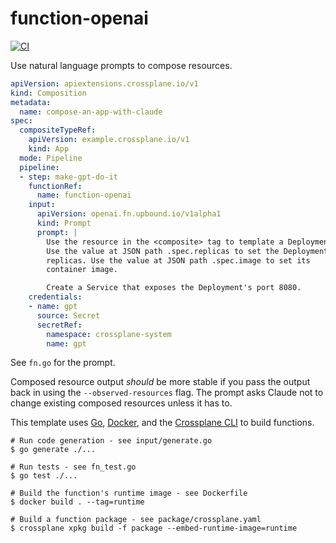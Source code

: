 # function-openai
[![CI](https://github.com/upbound/function-openai/actions/workflows/ci.yml/badge.svg)](https://github.com/upbound/function-openai/actions/workflows/ci.yml)

Use natural language prompts to compose resources.

```yaml
apiVersion: apiextensions.crossplane.io/v1
kind: Composition
metadata:
  name: compose-an-app-with-claude
spec:
  compositeTypeRef:
    apiVersion: example.crossplane.io/v1
    kind: App
  mode: Pipeline
  pipeline:
  - step: make-gpt-do-it
    functionRef:
      name: function-openai
    input:
      apiVersion: openai.fn.upbound.io/v1alpha1
      kind: Prompt
      prompt: |
        Use the resource in the <composite> tag to template a Deployment.
        Use the value at JSON path .spec.replicas to set the Deployment's
        replicas. Use the value at JSON path .spec.image to set its
        container image.

        Create a Service that exposes the Deployment's port 8080.
    credentials:
    - name: gpt
      source: Secret
      secretRef:
        namespace: crossplane-system
        name: gpt
```

See `fn.go` for the prompt.

Composed resource output _should_ be more stable if you pass the output back in
using the `--observed-resources` flag. The prompt asks Claude not to change
existing composed resources unless it has to.

This template uses [Go][go], [Docker][docker], and the [Crossplane CLI][cli] to
build functions.

```shell
# Run code generation - see input/generate.go
$ go generate ./...

# Run tests - see fn_test.go
$ go test ./...

# Build the function's runtime image - see Dockerfile
$ docker build . --tag=runtime

# Build a function package - see package/crossplane.yaml
$ crossplane xpkg build -f package --embed-runtime-image=runtime
```

[functions]: https://docs.crossplane.io/latest/concepts/composition-functions
[go]: https://go.dev
[function guide]: https://docs.crossplane.io/knowledge-base/guides/write-a-composition-function-in-go
[package docs]: https://pkg.go.dev/github.com/crossplane/function-sdk-go
[docker]: https://www.docker.com
[cli]: https://docs.crossplane.io/latest/cli
